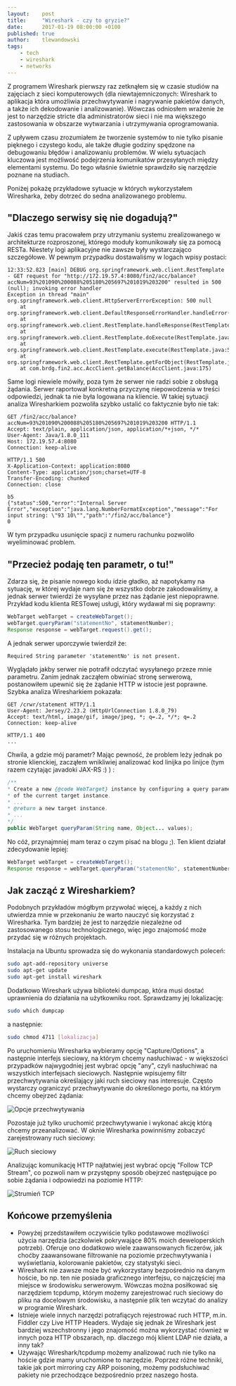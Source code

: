```yaml
---
layout:    post
title:     "Wireshark - czy to gryzie?"
date:      2017-01-19 08:00:00 +0100
published: true
author:    tlewandowski
tags:
    - tech
    - wireshark
    - networks
---
```


Z programem Wireshark pierwszy raz zetknąłem się w czasie studiów na zajęciach z sieci komputerowych (dla niewtajemniczonych: Wireshark to aplikacja która umożliwia przechwytywanie i nagrywanie pakietów danych, a także ich dekodowanie i analizowanie). Wówczas odniosłem wrażenie że jest to narzędzie stricte dla administratorów sieci i nie ma większego zastosowania w obszarze wytwarzania i utrzymywania oprogramowania.

Z upływem czasu zrozumiałem że tworzenie systemów to nie tylko pisanie pięknego i czystego kodu, ale także długie godziny spędzone na debugowaniu błędów i analizowaniu problemów. W wielu sytuacjach kluczowa jest możliwość podejrzenia komunikatów przesyłanych między elementami systemu. Do tego właśnie świetnie sprawdziło się narzędzie poznane na studiach.

Poniżej pokażę przykładowe sytuacje w których wykorzystałem Wiresharka, żeby dotrzeć do sedna analizowanego problemu.

## "Dlaczego serwisy się nie dogadują?"
Jakiś czas temu pracowałem przy utrzymaniu systemu zrealizowanego w architekturze rozproszonej, którego moduły komunikowały się za pomocą RESTa. Niestety logi aplikacyjne nie zawsze były wystarczająco szczegółowe. W pewnym przypadku dostawaliśmy w logach wpisy postaci:
```
12:33:52.823 [main] DEBUG org.springframework.web.client.RestTemplate - GET request for "http://172.19.57.4:8080/fin2/acc/balance?accNum=93%201090%200088%205180%205697%201019%203200" resulted in 500 (null); invoking error handler
Exception in thread "main" org.springframework.web.client.HttpServerErrorException: 500 null
    at org.springframework.web.client.DefaultResponseErrorHandler.handleError(DefaultResponseErrorHandler.java:94)
    at org.springframework.web.client.RestTemplate.handleResponse(RestTemplate.java:667)
    at org.springframework.web.client.RestTemplate.doExecute(RestTemplate.java:620)
    at org.springframework.web.client.RestTemplate.execute(RestTemplate.java:580)
    at org.springframework.web.client.RestTemplate.getForObject(RestTemplate.java:287)
    at com.brdg.fin2.acc.AccClient.getBalance(AccClient.java:175)
```
Same logi niewiele mówiły, poza tym że serwer nie radzi sobie z obsługą żądania. Serwer raportował konkretną przyczynę niepowodzenia w treści odpowiedzi, jednak ta nie była logowana na kliencie. W takiej sytuacji analiza Wiresharkiem pozwoliła szybko ustalić co faktycznie było nie tak:
```http
GET /fin2/acc/balance?accNum=93%201090%200088%205180%205697%201019%203200 HTTP/1.1
Accept: text/plain, application/json, application/*+json, */*
User-Agent: Java/1.8.0_111
Host: 172.19.57.4:8080
Connection: keep-alive

HTTP/1.1 500
X-Application-Context: application:8080
Content-Type: application/json;charset=UTF-8
Transfer-Encoding: chunked
Connection: close

b5
{"status":500,"error":"Internal Server Error","exception":"java.lang.NumberFormatException","message":"For input string: \"93 10\"","path":"/fin2/acc/balance"}
0
```
W tym przypadku usunięcie spacji z numeru rachunku pozwoliło wyeliminować problem.

## "Przecież podaję ten parametr, o tu!"
Zdarza się, że pisanie nowego kodu idzie gładko, aż napotykamy na sytuację, w której wydaje nam się że wszystko dobrze zakodowaliśmy, a jednak serwer twierdzi że wysyłane przez nas żądanie jest niepoprawne. Przykład kodu klienta RESTowej usługi, który wydawał mi się poprawny:
```java
WebTarget webTarget = createWebTarget();
webTarget.queryParam("statementNo", statementNumber);
Response response = webTarget.request().get();
```
A jednak serwer uporczywie twierdził że:
```
Required String parameter 'statementNo' is not present.
```
Wyglądało jakby serwer nie potrafił odczytać wysyłanego przeze mnie parametru. Zanim jednak zacząłem obwiniać stronę serwerową, postanowiłem upewnić się że żądanie HTTP w istocie jest poprawne. Szybka analiza Wiresharkiem pokazała:
```http
GET /crwr/statement HTTP/1.1
User-Agent: Jersey/2.23.2 (HttpUrlConnection 1.8.0_79)
Accept: text/html, image/gif, image/jpeg, *; q=.2, */*; q=.2
Connection: keep-alive

HTTP/1.1 400
...
```

Chwila, a gdzie mój parametr? Mając pewność, że problem leży jednak po stronie klienckiej, zacząłem wnikliwiej analizować kod linijka po linijce (tym razem czytając javadoki JAX-RS :) ) :
```java
/**
* Create a new {@code WebTarget} instance by configuring a query parameter on the URI
* of the current target instance.
* ...
* @return a new target instance.
* ...
*/
public WebTarget queryParam(String name, Object... values);
```
No cóż, przynajmniej mam teraz o czym pisać na blogu ;). Ten klient działał zdecydowanie lepiej:
```java
WebTarget webTarget = createWebTarget();
Response response = webTarget.queryParam("statementNo", statementNumber).webTarget.request().get();
```

## Jak zacząć z Wiresharkiem?
Podobnych przykładów mógłbym przywołać więcej, a każdy z nich utwierdza mnie w przekonaniu że warto nauczyć się korzystać z Wiresharka. Tym bardziej że jest to narzędzie niezależne od zastosowanego stosu technologicznego, więc jego znajomość może przydać się w różnych projektach.

Instalacja na Ubuntu sprowadza się do wykonania standardowych poleceń:
```bash
sudo apt-add-repository universe
sudo apt-get update
sudo apt-get install wireshark
```
Dodatkowo Wireshark używa biblioteki dumpcap, która musi dostać uprawnienia do działania na użytkowniku root. Sprawdzamy jej lokalizację:
```bash
sudo which dumpcap
```
a następnie:
```bash
sudo chmod 4711 [lokalizacja]
```

Po uruchomieniu Wiresharka wybieramy opcję "Capture/Options", a następnie interfejs sieciowy, na którym chcemy nasłuchiwać - w większości przypadków najwygodniej jest wybrać opcję "any", czyli nasłuchiwać na wszystkich interfejsach sieciowych. Następnie wpisujemy filtr przechwytywania określający jaki ruch sieciowy nas interesuje. Często wystarczy ograniczyć przechwytywanie do określonego portu, na którym chcemy obejrzeć żądania:

![Opcje przechwytywania](/assets/img/posts/2017-01-19-wireshark-czy-to-gryzie/1.png)

Pozostaje już tylko uruchomić przechwytywanie i wykonać akcję którą chcemy przeanalizować. W oknie Wiresharka powinniśmy zobaczyć zarejestrowany ruch sieciowy:

![Ruch sieciowy](/assets/img/posts/2017-01-19-wireshark-czy-to-gryzie/2.png)

Analizując komunikację HTTP najłatwiej jest wybrać opcję "Follow TCP Stream", co pozwoli nam w przystępny sposób obejrzeć następujące po sobie żądania i odpowiedzi na poziomie HTTP:

![Strumień TCP](/assets/img/posts/2017-01-19-wireshark-czy-to-gryzie/3.png)

## Końcowe przemyślenia
- Powyżej przedstawiłem oczywiście tylko podstawowe możliwości użycia narzędzia (aczkolwiek pokrywające 80% moich deweloperskich potrzeb). Oferuje ono dodatkowo wiele zaawansowanych ficzerów, jak choćby zaawansowane filtrowanie na poziomie przechwytywania i wyświetlania, kolorowanie pakietów, czy statystyki sieci.
- Wireshark nie zawsze może być wykorzystany bezpośrednio na danym hoście, bo np. ten nie posiada graficznego interfejsu, co najczęściej ma miejsce w środowisku serwerowym. Wówczas można posiłkować się narzędziem tcpdump, którym możemy zarejestrować ruch sieciowy do pliku na docelowym środowisku, a następnie plik ten wczytać do analizy w programie Wireshark.
- Istnieje wiele innych narzędzi potrafiących rejestrować ruch HTTP, m.in. Fiddler czy Live HTTP Headers. Wydaje się jednak że Wireshark jest bardziej wszechstronny i jego znajomość można wykorzystać również w innych poza HTTP obszarach, np. dlaczego mój klient LDAP nie działa, a inny tak?
- Używając Wireshark/tcpdump możemy analizować ruch nie tylko na hoście gdzie mamy uruchomione to narzędzie. Poprzez różne techniki, takie jak port mirroring czy ARP poisoning, możemy podsłuchiwać pakiety nie przechodzące bezpośrednio przez naszego hosta.